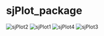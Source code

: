 # sjPlot_package

![sjPlot2](https://user-images.githubusercontent.com/40909985/198507233-b644286c-0df2-4968-8602-5276c9674b55.jpg)
![sjPlot1](https://user-images.githubusercontent.com/40909985/198507237-ee4fff69-daff-410a-9856-b5a09861ee8e.jpg)
![sjPlot4](https://user-images.githubusercontent.com/40909985/198507239-da2854ac-5b5b-42a2-bef4-1083211781af.jpg)
![sjPlot3](https://user-images.githubusercontent.com/40909985/198507240-e2b3bbf0-9e8c-4f41-bb39-0751f5292d48.jpg)

